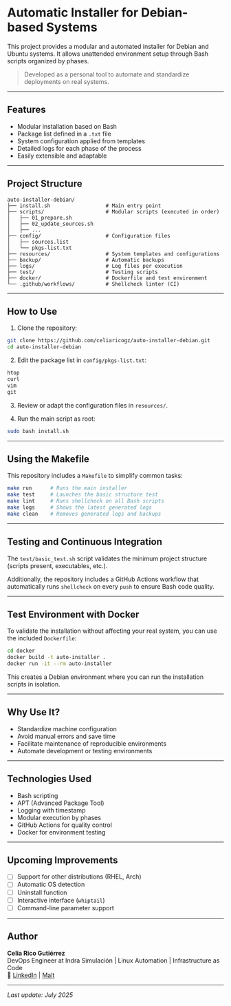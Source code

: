 # Automatic Installer for Debian-based Systems

This project provides a modular and automated installer for Debian and Ubuntu systems. It allows unattended environment setup through Bash scripts organized by phases.

> Developed as a personal tool to automate and standardize deployments on real systems.

---

## Features

- Modular installation based on Bash
- Package list defined in a `.txt` file
- System configuration applied from templates
- Detailed logs for each phase of the process
- Easily extensible and adaptable

---

## Project Structure

```
auto-installer-debian/
├── install.sh                  # Main entry point
├── scripts/                    # Modular scripts (executed in order)
│   ├── 01_prepare.sh
│   ├── 02_update_sources.sh
│   ├── ...
├── config/                     # Configuration files
│   ├── sources.list
│   └── pkgs-list.txt
├── resources/                  # System templates and configurations
├── backup/                     # Automatic backups
├── logs/                       # Log files per execution
├── test/                       # Testing scripts
├── docker/                     # Dockerfile and test environment
└── .github/workflows/          # Shellcheck linter (CI)
```

---

## How to Use

1. Clone the repository:

```bash
git clone https://github.com/celiaricogz/auto-installer-debian.git
cd auto-installer-debian
```

2. Edit the package list in `config/pkgs-list.txt`:

```txt
htop
curl
vim
git
```

3. Review or adapt the configuration files in `resources/`.

4. Run the main script as root:

```bash
sudo bash install.sh
```

---

## Using the Makefile

This repository includes a `Makefile` to simplify common tasks:

```bash
make run      # Runs the main installer
make test     # Launches the basic structure test
make lint     # Runs shellcheck on all Bash scripts
make logs     # Shows the latest generated logs
make clean    # Removes generated logs and backups
```

---

## Testing and Continuous Integration

The `test/basic_test.sh` script validates the minimum project structure (scripts present, executables, etc.).

Additionally, the repository includes a GitHub Actions workflow that automatically runs `shellcheck` on every `push` to ensure Bash code quality.

---

## Test Environment with Docker

To validate the installation without affecting your real system, you can use the included `Dockerfile`:

```bash
cd docker
docker build -t auto-installer .
docker run -it --rm auto-installer
```

This creates a Debian environment where you can run the installation scripts in isolation.

---

## Why Use It?

- Standardize machine configuration
- Avoid manual errors and save time
- Facilitate maintenance of reproducible environments
- Automate development or testing environments

---

## Technologies Used

- Bash scripting
- APT (Advanced Package Tool)
- Logging with timestamp
- Modular execution by phases
- GitHub Actions for quality control
- Docker for environment testing

---

## Upcoming Improvements

- [ ] Support for other distributions (RHEL, Arch)
- [ ] Automatic OS detection
- [ ] Uninstall function
- [ ] Interactive interface (`whiptail`)
- [ ] Command-line parameter support

---

## Author

**Celia Rico Gutiérrez**  
DevOps Engineer at Indra Simulación | Linux Automation | Infrastructure as Code  
🔗 [LinkedIn](https://www.linkedin.com/in/celiaricogutierrez) | [Malt](https://www.malt.es/profile/celiaricogutierrez)

---

_Last update: July 2025_